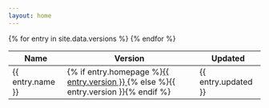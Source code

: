 ```yaml
---
layout: home
---
```

<table>
<thead>
<tr>
    <th>Name</th>
    <th>Version</th>
    <th>Updated</th>
</tr>
</thead>
<tbody>
{% for entry in site.data.versions %}
    <tr>
        <td>{{ entry.name }}</td>
        <td>
            {% if entry.homepage %}<a href="{{ entry.homepage }}">{{ entry.version }} </a>{% else %}{{ entry.version }}{% endif %}
        </td>
        <td>{{ entry.updated }}</td>
    </tr>
{% endfor %}
</tbody>
</table>
